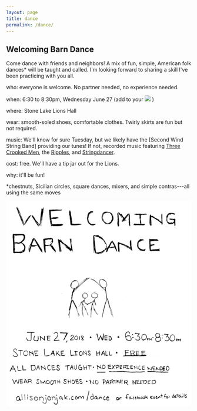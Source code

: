 ```yaml
---
layout: page
title: dance
permalink: /dance/
---
```


## Welcoming Barn Dance

Come dance with friends and neighbors! A mix of fun, simple, American folk dances* will be taught and called. I'm looking forward to sharing a skill I've been practicing with you all.

who:  everyone is welcome. No partner needed, no experience needed.

when: 6:30 to 8:30pm, Wednesday June 27 (add to your <a target="_blank" href="https://calendar.google.com/event?action=TEMPLATE&amp;tmeid=NzI5ZDlhNTk4b2NzbTJkcDhlZHZ2NDU2dDQgYWxsaXNvbmpvbmpha0Bt&amp;tmsrc=allisonjonjak%40gmail.com"><img border="0" src="https://www.google.com/calendar/images/ext/gc_button1_en.gif"></a> )

where: Stone Lake Lions Hall

wear: smooth-soled shoes, comfortable clothes. Twirly skirts are fun but not required.

music: We'll know for sure Tuesday, but we likely have the [Second Wind String Band] providing our tunes! If not, recorded music featuring [Three Crooked Men][], the [Ripples][], and [Stringdancer][].

cost: free. We'll have a tip jar out for the Lions.

why: it'll be fun!

*chestnuts, Sicilian circles, square dances, mixers, and simple contras---all using the same moves

[Three Crooked Men]: http://www.threecrookedmen.com
[http://stringband.webs.com]: http://stringband.webs.com
[Ripples]: http://theripplesband.com
[Stringdancer]: http://www.westendweb.com/stringdancer/
[![poster](img/dancewart.png)](https://www.facebook.com/events/341077773084961/)



